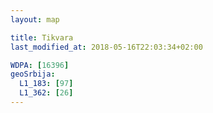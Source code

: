 ```yaml
---
layout: map

title: Tikvara
last_modified_at: 2018-05-16T22:03:34+02:00

WDPA: [16396]
geoSrbija:
  L1_183: [97]
  L1_362: [26]
---
```

